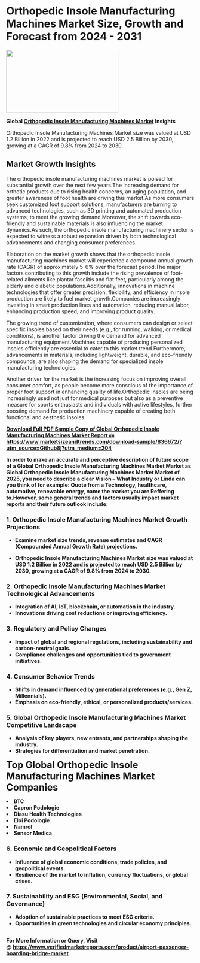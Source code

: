 <H1>Orthopedic Insole Manufacturing Machines Market Size, Growth and Forecast from 2024 - 2031</H1><img class="aligncenter size-medium wp-image-584254" src="https://thirdeyenews.in/wp-content/uploads/2024/09/Global-Market-Research-300x168.jpeg" alt="" width="300" height="168" /><p><strong>Global&nbsp;<a href="https://www.marketsizeandtrends.com/download-sample/836672/?utm_source=Github8j?utm_medium=204">Orthopedic Insole Manufacturing Machines Market</a> Insights</strong></p><p>Orthopedic Insole Manufacturing Machines Market size was valued at USD 1.2 Billion in 2022 and is projected to reach USD 2.5 Billion by 2030, growing at a CAGR of 9.8% from 2024 to 2030.</p><p><h2>Market Growth Insights</h2> <p>The orthopedic insole manufacturing machines market is poised for substantial growth over the next few years.The increasing demand for orthotic products due to rising health concerns, an aging population, and greater awareness of foot health are driving this market.As more consumers seek customized foot support solutions, manufacturers are turning to advanced technologies, such as 3D printing and automated production systems, to meet the growing demand.Moreover, the shift towards eco-friendly and sustainable materials is also influencing the market dynamics.As such, the orthopedic insole manufacturing machinery sector is expected to witness a robust expansion driven by both technological advancements and changing consumer preferences.</p> <p><strong><a href="#"></a></strong></p> <p>Elaboration on the market growth shows that the orthopedic insole manufacturing machines market will experience a compound annual growth rate (CAGR) of approximately 5-6% over the forecast period.The major factors contributing to this growth include the rising prevalence of foot-related ailments like plantar fasciitis and flat feet, particularly among the elderly and diabetic populations.Additionally, innovations in machine technologies that offer greater precision, flexibility, and efficiency in insole production are likely to fuel market growth.Companies are increasingly investing in smart production lines and automation, reducing manual labor, enhancing production speed, and improving product quality.</p> <p>The growing trend of customization, where consumers can design or select specific insoles based on their needs (e.g., for running, walking, or medical conditions), is another factor driving the demand for advanced manufacturing equipment.Machines capable of producing personalized insoles efficiently are essential to cater to this market trend.Furthermore, advancements in materials, including lightweight, durable, and eco-friendly compounds, are also shaping the demand for specialized insole manufacturing technologies.</p> <p>Another driver for the market is the increasing focus on improving overall consumer comfort, as people become more conscious of the importance of proper foot support in enhancing quality of life.Orthopedic insoles are being increasingly used not just for medical purposes but also as a preventive measure for sports enthusiasts and individuals with active lifestyles, further boosting demand for production machinery capable of creating both functional and aesthetic insoles.</p> <p><strong><a href="#"></p><p><span class=""><strong>Download Full PDF Sample Copy of Global Orthopedic Insole Manufacturing Machines Market Report</strong> @ <a href="https://www.marketsizeandtrends.com/download-sample/836672/?utm_source=Github8j?utm_medium=204" target="_blank">https://www.marketsizeandtrends.com/download-sample/836672/?utm_source=Github8j?utm_medium=204</a></span></p><p>In order to make an accurate and perceptive description of future scope of a Global&nbsp;Orthopedic Insole Manufacturing Machines Market Market as Global&nbsp;Orthopedic Insole Manufacturing Machines Market Market of 2025, you need to describe a clear Vision &ndash; What Industry or Linda can you think of for example: Quote from a Technology, healthcare, automotive, renewable energy, name the market you are Reffering to.However, some general trends and factors usually impact market reports and their future outlook include:</p><h3>1.&nbsp;<strong>Orthopedic Insole Manufacturing Machines Market Growth Projections</strong></h3><ul><li>Examine market size trends, revenue estimates and CAGR (Compounded Annual Growth Rate) projections.</li><li><p>Orthopedic Insole Manufacturing Machines Market size was valued at USD 1.2 Billion in 2022 and is projected to reach USD 2.5 Billion by 2030, growing at a CAGR of 9.8% from 2024 to 2030.</p></li></ul><h3>2.&nbsp;<strong>Orthopedic Insole Manufacturing Machines Market Technological Advancements</strong></h3><ul><li>Integration of AI, IoT, blockchain, or automation in the industry.</li><li>Innovations driving cost reductions or improving efficiency.</li></ul><h3>3.&nbsp;<strong>Regulatory and Policy Changes</strong></h3><ul><li>Impact of global and regional regulations, including sustainability and carbon-neutral goals.</li><li>Compliance challenges and opportunities tied to government initiatives.</li></ul><h3>4.&nbsp;<strong>Consumer Behavior Trends</strong></h3><ul><li>Shifts in demand influenced by generational preferences (e.g., Gen Z, Millennials).</li><li>Emphasis on eco-friendly, ethical, or personalized products/services.</li></ul><h3>5.&nbsp;<strong>Global Orthopedic Insole Manufacturing Machines Market Competitive Landscape</strong></h3><ul><li>Analysis of key players, new entrants, and partnerships shaping the industry.</li><li>Strategies for differentiation and market penetration.</li></ul><p data-pm-slice="1 1 []"><span style="color: inherit; font-family: inherit; font-size: 25px;">Top Global Orthopedic Insole Manufacturing Machines Market Companies</span></p><div class="" data-test-id=""><p><li>BTC</li><li> Capron Podologie</li><li> Diasu Health Technologies</li><li> Eloi Podologie</li><li> Namrol</li><li> Sensor Medica</li></p></div><h3>6.&nbsp;<strong>Economic and Geopolitical Factors</strong></h3><ul><li>Influence of global economic conditions, trade policies, and geopolitical events.</li><li>Resilience of the market to inflation, currency fluctuations, or global crises.</li></ul><h3>7.&nbsp;<strong>Sustainability and ESG (Environmental, Social, and Governance)</strong></h3><ul><li>Adoption of sustainable practices to meet ESG criteria.</li><li>Opportunities in green technologies and circular economy principles.</li></ul><h2><strong style="font-size: 14px;">For More Information or Query, Visit @&nbsp;</strong><a style="background-color: #ffffff; font-size: 14px;" href="https://www.marketsizeandtrends.com/report/orthopedic-insole-manufacturing-machines-market/" target="_blank">https://www.verifiedmarketreports.com/product/airport-passenger-boarding-bridge-market</a></h2>